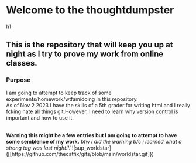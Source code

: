 <h1> Welcome to the thoughtdumpster</h1>h1

<h2> This is the repository that will keep you up at night as I try to  prove my work from online classes.</h2>

<h3>Purpose</h3>
<p>
<body>I am going to attempt to keep track of some experiments/homework/wtfamidoing in this repository.<br>
As of Nov 2 2023 I have the skills of a 5th grader for writing html and I really fcking hate all things git.However, I need to learn why version control is important and how to use it.</p>
<br>
  <strong>Warning this might be a few entries but I am going to attempt to have some semblence of my work.</strong>
<em>btw i did the warning b/c i learned what a strong tag was last night!!!</em>
 ![sup_worldstar]([[https://github.com/thecatfix/gifs/blob/main/worldstar.gif]})
</body>
